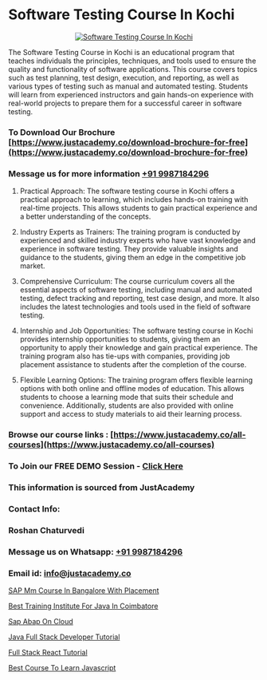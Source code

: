 # Software Testing Course In Kochi

<p align="center">
  <a href="https://justacademy.co/program-detail/software-testing">
    <img src="https://justacademy.co/storage2/program_images/1704700438.webp" alt="Software Testing Course In Kochi">
  </a>
</p>


The Software Testing Course in Kochi is an educational program that teaches individuals the principles, techniques, and tools used to ensure the quality and functionality of software applications. This course covers topics such as test planning, test design, execution, and reporting, as well as various types of testing such as manual and automated testing. Students will learn from experienced instructors and gain hands-on experience with real-world projects to prepare them for a successful career in software testing.
### To Download Our Brochure [https://www.justacademy.co/download-brochure-for-free](https://www.justacademy.co/download-brochure-for-free)
### Message us for more information [+91 9987184296](https://api.whatsapp.com/send?phone=919987184296)
1) Practical Approach: The software testing course in Kochi offers a practical approach to learning, which includes hands-on training with real-time projects. This allows students to gain practical experience and a better understanding of the concepts.

2) Industry Experts as Trainers: The training program is conducted by experienced and skilled industry experts who have vast knowledge and experience in software testing. They provide valuable insights and guidance to the students, giving them an edge in the competitive job market.

3) Comprehensive Curriculum: The course curriculum covers all the essential aspects of software testing, including manual and automated testing, defect tracking and reporting, test case design, and more. It also includes the latest technologies and tools used in the field of software testing.

4) Internship and Job Opportunities: The software testing course in Kochi provides internship opportunities to students, giving them an opportunity to apply their knowledge and gain practical experience. The training program also has tie-ups with companies, providing job placement assistance to students after the completion of the course.

5) Flexible Learning Options: The training program offers flexible learning options with both online and offline modes of education. This allows students to choose a learning mode that suits their schedule and convenience. Additionally, students are also provided with online support and access to study materials to aid their learning process.

### Browse our course links : [https://www.justacademy.co/all-courses](https://www.justacademy.co/all-courses) 
### To Join our FREE DEMO Session - [Click Here](https://www.justacademy.co/register-for-course-demo)


### This information is sourced from JustAcademy
### Contact Info:
### Roshan Chaturvedi
### Message us on Whatsapp: [+91 9987184296](https://api.whatsapp.com/send?phone=919987184296)
### Email id: [info@justacademy.co](mailto:info@justacademy.co)
                
[SAP Mm Course In Bangalore With Placement](https://www.linkedin.com/pulse/sap-mm-course-bangalore-placement-software-training-sunnyvale-fatjf/)

[Best Training Institute For Java In Coimbatore](https://www.linkedin.com/pulse/best-training-institute-java-coimbatore-justacademy-san-jose-qvf1e?trackingId=ezo%2Fj%2Fl4ybuWYIUaBcTVfA%3D%3D&lipi=urn%3Ali%3Apage%3Ad_flagship3_company_admin%3BEWeMkO%2BuSGSAlnCbMCSomw%3D%3D)

[Sap Abap On Cloud](https://medium.com/@mistersumit961/sap-abap-on-cloud-d047424d54c2)

[Java Full Stack Developer Tutorial](https://medium.com/@akanshapatil/java-full-stack-developer-tutorial-b51c7231766c)

[Full Stack React Tutorial](https://justacademyin.github.io/Articles/Full-Stack-React-Tutorial)

[Best Course To Learn Javascript](https://justacademyin.github.io/Articles/Best-Course-To-Learn-Javascript)

